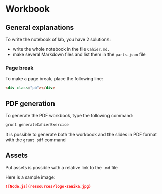 # Workbook

## General explanations

To write the notebook of lab, you have 2 solutions:

- write the whole notebook in the file `Cahier.md`.
- make several Markdown files and list them in the `parts.json` file

### Page break

To make a page break, place the following line:

```html
<div class="pb"></div>
```

## PDF generation

To generate the PDF workbook, type the following command:
```
grunt generateCahierExercice
```

It is possible to generate both the workbook and the slides in PDF format with the `grunt pdf` command

## Assets

Put assets is possible with a relative link to the `.md` file

Here is a sample image:

```markdown
![Node.js](ressources/logo-zenika.jpg)
```
